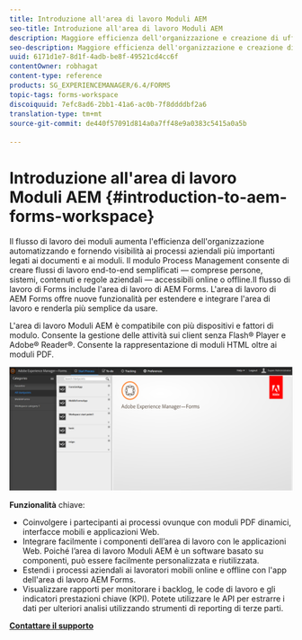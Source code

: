 ```yaml
---
title: Introduzione all'area di lavoro Moduli AEM
seo-title: Introduzione all'area di lavoro Moduli AEM
description: Maggiore efficienza dell'organizzazione e creazione di uffici senza carta tramite l'automazione dei processi aziendali tramite l'area di lavoro di LiveCycle AEM Forms.
seo-description: Maggiore efficienza dell'organizzazione e creazione di uffici senza carta tramite l'automazione dei processi aziendali tramite l'area di lavoro di LiveCycle AEM Forms.
uuid: 6171d1e7-8d1f-4adb-be8f-49521cd4cc6f
contentOwner: robhagat
content-type: reference
products: SG_EXPERIENCEMANAGER/6.4/FORMS
topic-tags: forms-workspace
discoiquuid: 7efc8ad6-2bb1-41a6-ac0b-7f8ddddbf2a6
translation-type: tm+mt
source-git-commit: de440f57091d814a0a7ff48e9a0383c5415a0a5b

---
```



# Introduzione all&#39;area di lavoro Moduli AEM {#introduction-to-aem-forms-workspace}

Il flusso di lavoro dei moduli aumenta l&#39;efficienza dell&#39;organizzazione automatizzando e fornendo visibilità ai processi aziendali più importanti legati ai documenti e ai moduli. Il modulo Process Management consente di creare flussi di lavoro end-to-end semplificati — comprese persone, sistemi, contenuti e regole aziendali — accessibili online o offline.Il flusso di lavoro di Forms include l&#39;area di lavoro di AEM Forms. L&#39;area di lavoro di AEM Forms offre nuove funzionalità per estendere e integrare l&#39;area di lavoro e renderla più semplice da usare.

L&#39;area di lavoro Moduli AEM è compatibile con più dispositivi e fattori di modulo. Consente la gestione delle attività sui client senza Flash® Player e Adobe® Reader®. Consente la rappresentazione di moduli HTML oltre ai moduli PDF.

![html-ws](assets/html-ws.png)

**Funzionalità** chiave:

* Coinvolgere i partecipanti ai processi ovunque con moduli PDF dinamici, interfacce mobili e applicazioni Web.
* Integrare facilmente i componenti dell’area di lavoro con le applicazioni Web. Poiché l’area di lavoro Moduli AEM è un software basato su componenti, può essere facilmente personalizzata e riutilizzata.
* Estendi i processi aziendali ai lavoratori mobili online e offline con l&#39;app dell&#39;area di lavoro AEM Forms.
* Visualizzare rapporti per monitorare i backlog, le code di lavoro e gli indicatori prestazioni chiave (KPI). Potete utilizzare le API per estrarre i dati per ulteriori analisi utilizzando strumenti di reporting di terze parti.

**[Contattare il supporto](https://www.adobe.com/account/sign-in.supportportal.html)**
